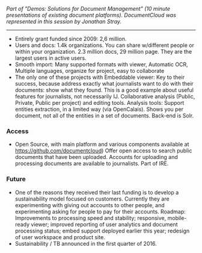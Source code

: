 _Part of "Demos: Solutions for Document Management" (10 minute presentations of existing document platforms). DocumentCloud was represented in this session by Jonathan Stray._

***

* Entirely grant funded since 2009: 2,6 million.
* Users and docs: 1.4k organizations. You can share w/different people or within your organization. 2.3 million docs, 29 million page. They are the largest users in active users.
* Smooth import: Many supported formats with viewer, Automatic OCR, Multiple languages, organize for project, easy to collaborate
* The only one of these projects with Embeddable viewer: Key to their success, because address exactly what journalists want to do with their documents: show what they found. This is a good example about useful features for journalists, not necessarily IJ.
Collaborative analysis (Public, Private, Public per project) and editing tools.
Analysis tools: Support entities extraction, in a limited way (via OpenCalais). Shows you per document, not all of the entities in a set of documents. 
Back-end is Solr.

### **Access**
* Open Source, with main platform and various components available at https://github.com/documentcloud)
Offer open access to search public documents that have been uploaded. 
Accounts for uploading and processing documents are available to journalists.
Part of IRE.

### **Future**
* One of the reasons they received their last funding is to develop a sustainability model focused on customers. Currently they are experimenting with giving out accounts to other people, and experimenting asking for people to pay for their accounts.
Roadmap: Improvements to processing speed and stability; responsive, mobile-ready viewer; improved reporting of user analytics and document processing status; embed support deployed earlier this year; redesign of user workspace and product site.
* Sustainability / TB announced in the first quarter of 2016.